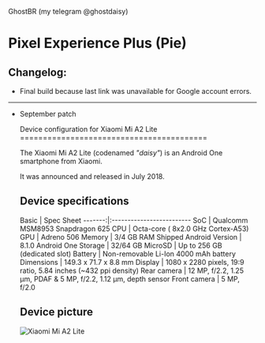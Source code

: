  GhostBR (my telegram @ghostdaisy)
 
 Pixel Experience Plus (Pie)
 =========================================
 Changelog:
 --------------------------------
 - Final build because last link was unavailable for Google account errors.
 --------------------------------
- September patch
 
  Device configuration for Xiaomi Mi A2 Lite
 =========================================
 
  The Xiaomi Mi A2 Lite (codenamed _"daisy"_) is an Android One smartphone from Xiaomi.
 
  It was announced and released in July 2018.
 
  ## Device specifications
 
  Basic   | Spec Sheet
 -------:|:-------------------------
 SoC     | Qualcomm MSM8953 Snapdragon 625
 CPU     | Octa-core ( 8x2.0 GHz Cortex-A53)
 GPU     | Adreno 506
 Memory  | 3/4 GB RAM
 Shipped Android Version | 8.1.0 Android One
 Storage | 32/64 GB
 MicroSD | Up to 256 GB (dedicated slot)
 Battery | Non-removable Li-Ion 4000 mAh battery
 Dimensions | 149.3 x 71.7 x 8.8 mm
 Display | 1080 x 2280 pixels, 19:9 ratio, 5.84 inches (~432 ppi density)
 Rear camera  | 12 MP, f/2.2, 1.25 μm, PDAF & 5 MP, f/2.2, 1.12 μm, depth sensor
 Front camera  | 5 MP, f/2.0
 
  ## Device picture
 
  ![Xiaomi Mi A2 Lite](https://i01.appmifile.com/webfile/globalimg/products/pc/D1S/black_phone.png "Xiaomi Mi A2 Lite in black")
